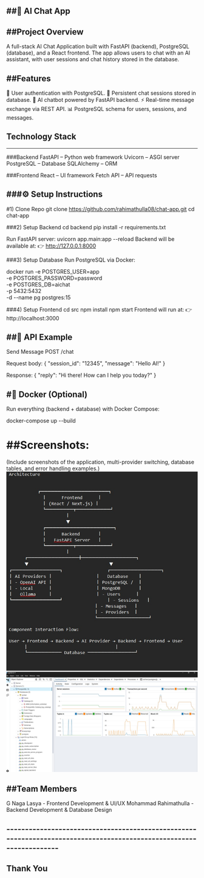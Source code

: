 ##💬 AI Chat App
----------------------------------------------------------------------------------------------------
##Project Overview
-------------------------------------------------------------------------------------------------------
A full-stack AI Chat Application built with FastAPI (backend), PostgreSQL (database), and a React frontend.
The app allows users to chat with an AI assistant, with user sessions and chat history stored in the database.


##Features
-----------------------------------------------------------------------------------------------------------------
🔐 User authentication with PostgreSQL.
💾 Persistent chat sessions stored in database.
🤖 AI chatbot powered by FastAPI backend.
⚡ Real-time message exchange via REST API.
📊 PostgreSQL schema for users, sessions, and messages.

## Technology Stack
---------------------------------------------------------------------------------------------------------------------------------------
###Backend
FastAPI – Python web framework
Uvicorn – ASGI server
PostgreSQL – Database
SQLAlchemy – ORM

###Frontend
React – UI framework
Fetch API – API requests


###⚙️ Setup Instructions
----------------------------------------------------------------------------------------------------------------------------------
#1) Clone Repo
git clone https://github.com/rahimathulla08/chat-app.git
cd chat-app


###2) Setup Backend
cd backend
pip install -r requirements.txt

Run FastAPI server:
uvicorn app.main:app --reload
Backend will be available at:
👉 http://127.0.0.1:8000


###3) Setup Database
Run PostgreSQL via Docker:

docker run -e POSTGRES_USER=app \
           -e POSTGRES_PASSWORD=password \
           -e POSTGRES_DB=aichat \
           -p 5432:5432 \
           -d --name pg postgres:15


###4) Setup Frontend
cd src
npm install
npm start
Frontend will run at:
👉 http://localhost:3000


##📡 API Example
----------------------------------------------------------------------------------------------------------------------------
Send Message
POST /chat

Request body:
{
  "session_id": "12345",
  "message": "Hello AI!"
}

Response:
{
  "reply": "Hi there! How can I help you today?"
}

#🐳 Docker (Optional)
--------------------------------------------------------------------------------------------------------------------
Run everything (backend + database) with Docker Compose:

docker-compose up --build

##Screenshots:
====
(Include screenshots of the application, multi-provider switching, database tables, and error handling examples.)
![alt text](Screenshot(1).-1.jpg)
![alt text](Screenshot(2)..-1.jpg)

##Team Members
--------------------------------------------------------------------------------------------------------------------
G Naga Lasya - Frontend Development & UI/UX
Mohammad Rahimathulla - Backend Development & Database Design

## --------------------------------------------------------------------------------------------------------------------

## Thank You
